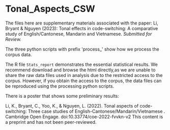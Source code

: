 # Tonal_Aspects_CSW

The files here are supplementary materials associated with the paper: Li, Bryant & Nguyen (2023): Tonal effects in code-switching: A  comparative study of English/Cantonese, Mandarin and Vietnamese. *Submitted for Review.*

The three python scripts with prefix 'process_' show how we process the corpus data. 

The R file `Stats_report` demonstrates the essential statistical results. We recommend download and browse the html directly,as we are unable to share the raw data files used in analysis due to the restricted access to the corpus. However, if you obtain the access to the corpus, the data files can be reproduced using the processing python scripts.

There is a poster that shows some preliminary results: 

Li, K., Bryant, C., Yoo, K., & Nguyen, L. (2022). Tonal aspects of code-switching: Three case studies of English-Cantonese/Mandarin/Vietnamese . Cambridge Open Engage. doi:10.33774/coe-2022-fvvkn-v2 This content is a preprint and has not been peer-reviewed.
